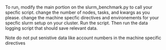 To run, modify the main portion on the slurm_benchmark.py to call your specfic script.
change the number of nodes, tasks, and kwargs as you please.
change the machine specfic directives and environements for your specfic slurm setup on
your cluster.
Run the script.
Then run the data logging script that should save relevant data.

Note do not put senistive data like account numbers in the machine specific directives

